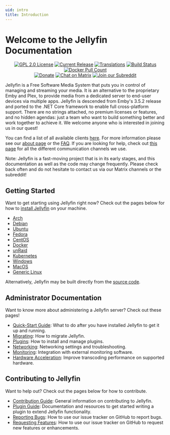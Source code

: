 ```yaml
---
uid: intro
title: Introduction
---
```


# Welcome to the Jellyfin Documentation

<p align="center">
<a href="https://github.com/jellyfin/jellyfin"><img class="badge" alt="GPL 2.0 License" src="https://img.shields.io/github/license/jellyfin/jellyfin.svg"/></a>
<a href="https://github.com/jellyfin/jellyfin/releases"><img class="badge" alt="Current Release" src="https://img.shields.io/github/release/jellyfin/jellyfin.svg"/></a>
<a href="https://translate.jellyfin.org/engage/jellyfin/?utm_source=widget"><img class="badge" alt="Translations" src="https://translate.jellyfin.org/widgets/jellyfin/-/svg-badge.svg"/></a>
<a href="https://cloud.drone.io/jellyfin/jellyfin"><img class="badge" alt="Build Status" src="https://cloud.drone.io/api/badges/jellyfin/jellyfin/status.svg"/></a>
<a href="https://hub.docker.com/r/jellyfin/jellyfin"><img class="badge" alt="Docker Pull Count" src="https://img.shields.io/docker/pulls/jellyfin/jellyfin.svg"/></a>
<br/>
<a href="https://opencollective.com/jellyfin"><img class="badge" alt="Donate" src="https://img.shields.io/opencollective/all/jellyfin.svg?label=backers"/></a>
<a href="https://matrix.to/#/+jellyfin:matrix.org"><img class="badge" alt="Chat on Matrix" src="https://img.shields.io/matrix/jellyfin:matrix.org.svg?logo=matrix"/></a>
<a href="https://www.reddit.com/r/jellyfin/"><img class="badge" alt="Join our Subreddit" src="https://img.shields.io/badge/reddit-r%2Fjellyfin-%23FF5700.svg"/></a>
</p>

Jellyfin is a Free Software Media System that puts you in control of managing and streaming your media. It is an alternative to the proprietary Emby and Plex, to provide media from a dedicated server to end-user devices via multiple apps. Jellyfin is descended from Emby's 3.5.2 release and ported to the .NET Core framework to enable full cross-platform support. There are no strings attached, no premium licenses or features, and no hidden agendas: just a team who want to build something better and work together to achieve it. We welcome anyone who is interested in joining us in our quest!

You can find a list of all available clients [here](/downloads/clients). For more information please see our [about page](/docs/general/about) or the [FAQ](/docs/general/faq). If you are looking for help, check out [this page](/docs/general/getting-help) for all the different communication channels we use.

Note: Jellyfin is a fast-moving project that is in its early stages, and this documentation as well as the code may change frequently. Please check back often and do not hesitate to contact us via our Matrix channels or the subreddit!

## Getting Started

Want to get starting using Jellyfin right now? Check out the pages below for how to [install Jellyfin](/docs/general/installation) on your machine.

- [Arch](/docs/general/installation/linux#arch-linux)
- [Debian](/docs/general/installation/linux#debian)
- [Ubuntu](/docs/general/installation/linux#ubuntu)
- [Fedora](/docs/general/installation/linux#fedora)
- [CentOS](/docs/general/installation/linux#centos)
- [Docker](/docs/general/installation/container#docker)
- [unRaid](/docs/general/installation/container#unraid-docker)
- [Kubernetes](/docs/general/installation/container#kubernetes)
- [Windows](/docs/general/installation/windows)
- [MacOS](/docs/general/installation/macos)
- [Generic Linux](/docs/general/installation/linux#linux-generic-amd64)

Alternatively, Jellyfin may be built directly from the [source code](/docs/general/installation/source).

## Administrator Documentation

Want to know more about administering a Jellyfin server? Check out these pages!

- [Quick-Start Guide](/docs/general/quick-start): What to do after you have installed Jellyfin to get it up and running.
- [Migrating](/docs/general/administration/migrate): How to migrate Jellyfin.
- [Plugins](/docs/general/server/plugins): How to install and manage plugins.
- [Networking](/docs/general/networking): Networking settings and troubleshooting.
- [Monitoring](/docs/general/networking/monitoring): Integration with external monitoring software.
- [Hardware Acceleration](/docs/general/administration/hardware-acceleration): Improve transcoding performance on supported hardware.

## Contributing to Jellyfin

Want to help out? Check out the pages below for how to contribute.

- [Contribution Guide](/docs/general/contributing): General information on contributing to Jellyfin.
- [Plugin Guide](https://github.com/jellyfin/jellyfin-plugin-template): Documentation and resources to get started writing a plugin to extend Jellyfin functionality.
- [Reporting Bugs](/docs/general/contributing/issues#reporting-bugs): How to use our issue tracker on GitHub to report bugs.
- [Requesting Features](/docs/general/contributing/issues#requesting-features): How to use our issue tracker on GitHub to request new features or enhancements.
